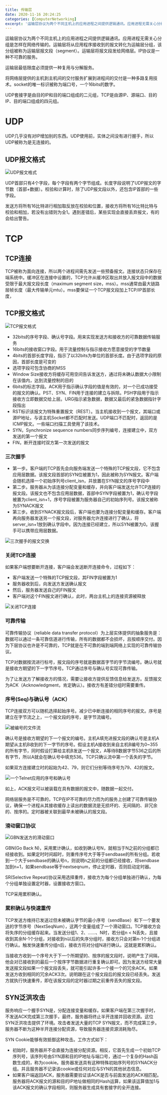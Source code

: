```yaml
---
title: 传输层
date: 2020-11-16 20:24:25
categories: [ComputerNetworking]
excerpt: '运输层协议为两个不同主机上的应用进程之间提供逻辑通讯。应用进程无需关心分组是怎样在网络传输的。运输层将从应用程序接收到的报文转化为运输层分组，该分组被称为运输层报文段（segment）'
---
```


<!--more-->
运输层协议为两个不同主机上的应用进程之间提供逻辑通讯。应用进程无需关心分组是怎样在网络传输的。运输层将从应用程序接收到的报文转化为运输层分组，该分组被称为运输层报文段（segment）。运输层将报文段发给网络层。IP协议是一种不可靠的服务。

运输层最低限度必须提供一种复用与分解服务。

将网络层提供的主机到主机间的交付服务扩展到进程间的交付是一种多路复用技术。socket的唯一标识被称为端口号，一个16bits的数字。

UDP套接字是由目的IP和目的端口组成的二元组，TCP是由源IP、源端口、目的IP、目的端口组成的四元组。

# UDP

UDP几乎没有对IP增加别的东西。UDP使用前，实体之间没有进行握手，所以UDP被称为是无连接的。

## UDP报文格式

![UDP报文格式](/images/computer-networking/transport-layer/udp-segment-structure.png)

UDP首部只有4个字段，每个字段有两个字节组成。长度字段说明了UDP报文的字节数（首部+数据）。校验和计算时，除了UDP报文段以外，还包含IP首部的一些字段。

发送方将所有16比特进行相加取反放在校验和位置，接收方将所有16比特比特与校验和相加，若没有出错则为全1。遇到差错后，某些实现会直接丢弃报文，有的会给出警告。

# TCP

## TCP连接

TCP被称为面向连接，所以两个进程间需先发送一些预备报文。连接状态只保存在端系统中。缓冲区在连接中设置的，TCP允许从缓冲区取出并放入报文段中的数据受限于最大报文段长度（maximum segment size，mss）。mss通常由最大链路层帧长度（最大传输单元mtu）。mss要保证一个TCP报文段加上TCP/IP首部长度，

## TCP报文格式

![TCP报文格式](/images/computer-networking/transport-layer/TCP-segment-structure.png)

- 32bits的序号字段、确认号字段。用来实现发送方和接收方的可靠数据传输服务
- 16bits的接收窗口字段。用于流量控制与指示接收方愿意接受的字节数量
- 4bits的首部长度字段，指示了以32bits为单位的首部长度。由于选项字段的原因，首部长度是可变的
- 选项字段可包含协商的MSS
- Window Size接收方将缓存可用空间告诉发送方，通过将未确认数据大小限制在该值内，达到流量控制的目的
- 6bits的标志字段。ACK用于指示确认字段的值是有效的，对一个已成功接受的报文的确认。PST、SYN、FIN用于连接的建立与拆除。PSH字段用于指示接收方立即数据交给上层。URG指示紧急数据，数据又最后的紧急数据指针字段指出
- RST标识该报文为特殊重置报文（REST）。当主机接收到一个报文，其端口或源IP地址，与该主机Socket都不匹配时发送。UDP端口不匹配时，返回的是ICMP报文。一些端口扫描工具使用了该技术。
- SYN，Synchronize sequence numbers同步序列编号，连接建立中，双方发送的第一个报文
- FIN，断开连接时双方第一次发送的报文

### 三次握手

- 第一步。客户端的TCP首先会向服务端发送一个特殊的TCP报文段，它不包含应用层数据。该报文段首部的SYN位被置为1，因此被称为SYN报文。客户端会随机选择一个初始序列号client_isn，并放置在SYN报文的序号字段中
- 第二步。服务器从为该连接分配变量和缓存，并向客户端发送允许TCP连接的报文段。该报文也不包含应用层数据，首部中SYN字段被置为1，确认号字段被置为client_isn+1，序号字段被置为服务器自己的初始序列号。该报文被称为SYNACK报文
- 第三步。收到SYNACK报文段后，客户端也要为连接分配变量和缓存。客户端再向服务器发送另一个报文段，对服务器允许连接进行了确认，将server_isn+1放到确认字段中。因为连接已经建立，所以SYN被置为0。该握手可以携带应用层数据。

![三次握手的报文交换](/images/computer-networking/transport-layer/TCP-three-way-handshake.png)

### 关闭TCP连接

如果客户端想要断开连接，客户端会发送断开连接命令，过程如下：

- 客户端发送一个特殊的TCP报文段，其FIN字段被置为1
- 服务器收到后，向发送方发送确认报文
- 然后，服务器发送自己的FIN报文
- 客户端对这个FIN报文进行确认，此时，两台主机上的连接资源被释放

![关闭TCP连接](/images/computer-networking/transport-layer/Closing-a-TCP-connection.png)


### 可靠传输

可靠传输协议（reliable data transfer protocol）为上层实体提供的抽象服务是：数据可以通过一条可靠信道进行传输，所有的数据都不会损坏，且按顺序交付。因为下层协议也许是不可靠的，TCP就是在不可靠的端到端网络上实现的可靠传输协议。

TCP对数据按流进行标号，报文段的序号就是数据首字节的字节流编号。确认号就是接收方期望的下一字节序号。TCP通过序号与确认号实现可靠传输。

为了让发送方了解接收方的情况，需要让接收方提供反馈信息给发送方。反馈报文为ACK（Acknowledgment，肯定确认）。接收方有差错分组时需要重传。

### 序号(Seq)与确认号（ACK）

TCP连接双方可以随机选择起始序号。减少已中断连接的相同序号的报文。序号是建立在字节流之上，一个报文段的序号，是字节流编号。

![被编号的文件流](/images/computer-networking/transport-layer/TCP-data-segment.png)

确认号是接收方期望的下一个报文的编号。主机A填充进报文段的确认号是主机A期望从主机B收到的下一字节的序号。假设主机A接收到来自主机B编号为0~355的所有字节，同时假设打算给主机B发送一个报文，A等待B数据字节536之后的所有字节，所以A就会在确认号中填充536。TCP只确认流中第一个丢失的字节。

如果双方连接建立时的起始为42、79，则它们分别等待序号为79、42的报文。

![一个Telnet应用的序号和确认号](/images/computer-networking/transport-layer/Telnet-application-over-TCP.png)

如上，ACK报文可以被装载在具有数据的报文中，随数据一起交付。

网络层服务是不可靠的，TCP在IP不可靠的尽力而为的服务上创建了可靠传输协议，确保一个进程从其接收缓存上读出的数据流是无损坏的、无间隔的、非冗余的、按序的。定时器被关联到最早未被确认的报文段。

### 滑动窗口协议

![GBN发送方的滑动窗口](/images/computer-networking/transport-layer/window.png)

GBN(Go Back N)，采用累计确认，如收到确认号N，就相当于N之前的分组都已经接收到。如果定时时间超时，则重传序号大于等于sendbase的所有分组。若收到一个大于sendbase的确认号n，则说明n之前的分组都已经接收，将sendbase加到n+1，如果sendbase等于nextseqnum，停止定时器，否则启动定时器。

SR(Selective Repeat)协议采用选择重传，接收方为每个分组单独进行确认，为每个分组单独设置定时器，设置接收方窗口。

TCP采用累积确认。

### 累积确认与快速重传

TCP发送方维持已发送过但未被确认字节的最小序号（sendBase）和下一个要发送的字节序号（NextSeqNum），这两个变量组成了一个滑动窗口。TCP接收方会将失序的分组缓存起来。当发送分组1、2、......、N时，若分组n < N丢失，且接收到其余N-1个分组，对接收到n以后的失序分组时，接收方只会对第n-1个分组进行确认。触发快速重传分组n后，接收方将对分组N进行确认。这就是累积确认。

当接收方收到一个序号大于下一个所期望的、按序的报文段时，说明产生了间隔，他会对已接收到的最后一个按序字节数据进行重复确认即可。因为发送方经常大量发送报文段如果一个报文段丢失，就可能引起许多一个接一个的冗余ACK。如果发送方收到相同的冗余ACK3次。说明跟在这个报文段后的报文段已经丢失。发送方就执行快速重传，即在该报文段的定时器过期之前重传丢失的报文段。

## SYN泛洪攻击

服务响应一个握手SYN是，分配连接变量和缓存。如果客户端在第三次握手时，不发送ACK完成第三次握手，最终，服务器将终止半开连接并回收资源。这位SYN泛洪攻击提供了环境。攻击者发送大量的TCP SYN报文，而不完成第三步。服务器不断为这种半开连接分配资源，导致服务器连接资源消耗殆尽。

SYN Cookie能够有效抵御这种攻击。工作方式如下：

- 初始时，服务器并不会直接为连接分配资源。相反，它首先生成一个初始TCP序列号，该序列号由SYN源和目的IP地址与端口号，通过一个复杂的Hash函数生成的，称为cookie。服务器发送具有这种特殊初始序列号的SYNACK分组。并且服务器不记录该cookie或任何对应与SYN的其他状态信息。
- 如果客户端返回ACK，服务器需要验证该ACK是否与前面发送的ACK相匹配。服务器将ACK报文的源和目的IP地址做相同的Hash运算，如果该运算值加1与该ACK报文的确认字段相同，则服务器生成具有套接字的全开连接。